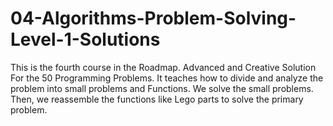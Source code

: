 # 04-Algorithms-Problem-Solving-Level-1-Solutions
This is the fourth course in the Roadmap. Advanced and Creative Solution For the 50 Programming Problems. It teaches how to divide and analyze the problem into small problems and Functions. We solve the small problems. Then, we reassemble the functions like Lego parts to solve the primary problem.
